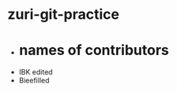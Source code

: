 # zuri-git-practice

* <h1>names of contributors</h1>
<ul>
    <li> IBK edited</li>
    <li> Bieefilled</li>
</ul>